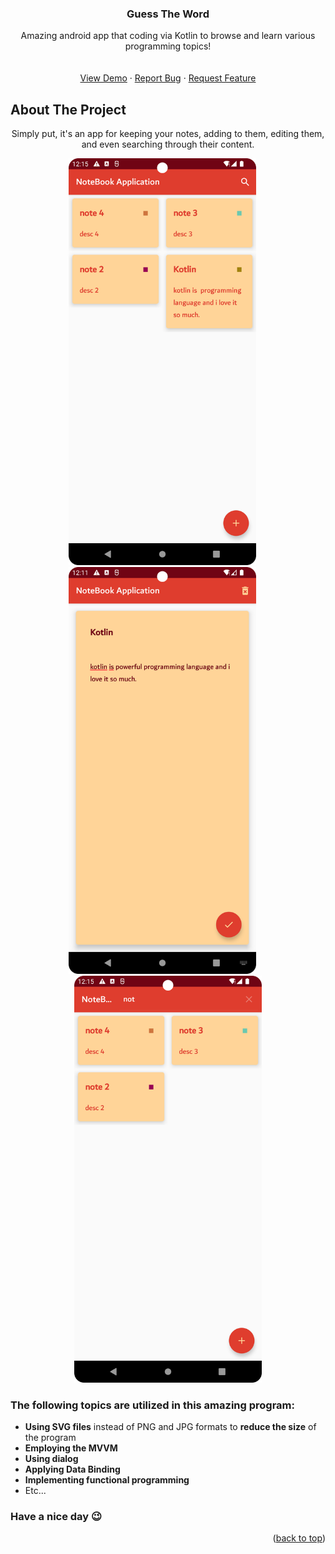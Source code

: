 <div align="center">


  <h3 align="center">Guess The Word</h3>

  <p align="center">
    Amazing android app that coding via Kotlin to browse and learn various programming topics!
    <br />
    <br />
    <br />
    <a href="https://github.com/mralirezasoheili/notebook-application/blob/master/art/shot1.png">View Demo</a>
    ·
    <a href="https://github.com/mralirezasoheili/notebook-application/issues/new?labels=bug&template=bug-report---.md">Report Bug</a>
    ·
    <a href="https://github.com/mralirezasoheili/notebook-application/issues/new?labels=enhancement&template=feature-request---.md">Request Feature</a>
  </p>
</div>



<!-- ABOUT THE PROJECT -->
## About The Project
<p align="center">Simply put, it's an app for keeping your notes, adding to them, editing them, and even searching through their content.
</p>

<div align="center">
<img src="https://github.com/mralirezasoheili/notebook-application/blob/main/art/shot1.png" alt="first screen shot from the application" width="300" /> &emsp;
<img src="https://github.com/mralirezasoheili/notebook-application/blob/main/art/shot2.png" alt="second screen shot from the application" width="300" /> &emsp;
  <img src="https://github.com/mralirezasoheili/notebook-application/blob/main/art/shot3.png" alt="third screen shot from the application" width="300" />
</div>

### The following topics are utilized in this amazing program:
* **Using SVG files** instead of PNG and JPG formats to **reduce the size** of the program
* **Employing the MVVM**
* **Using dialog**
* **Applying Data Binding**
* **Implementing functional programming**
* Etc...

### Have a nice day &#128521;
<p align="right">(<a href="#about-the-project">back to top</a>)</p>

